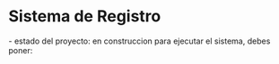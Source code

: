 <h1>Sistema de Registro</h1>
- estado del proyecto: en construccion
para ejecutar el sistema,  debes poner:

```npm install react´´´
